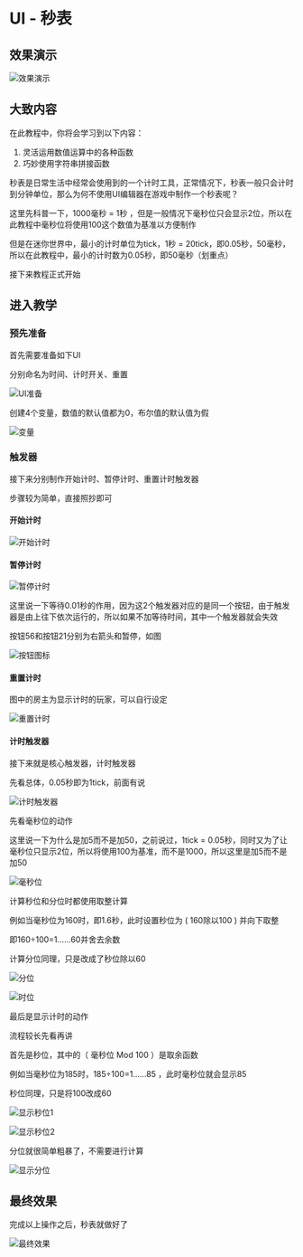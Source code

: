 # UI - 秒表

## 效果演示

![效果演示](https://kfz-static.mini1.cn/college/dev_college_oa/1644480821534)

## 大致内容

在此教程中，你将会学习到以下内容：

1.  灵活运用数值运算中的各种函数
2.  巧妙使用字符串拼接函数

秒表是日常生活中经常会使用到的一个计时工具，正常情况下，秒表一般只会计时到分钟单位，那么为何不使用UI编辑器在游戏中制作一个秒表呢？

这里先科普一下，1000毫秒 = 1秒 ，但是一般情况下毫秒位只会显示2位，所以在此教程中毫秒位将使用100这个数值为基准以方便制作

但是在迷你世界中，最小的计时单位为tick，1秒 = 20tick，即0.05秒，50毫秒，所以在此教程中，最小的计时数为0.05秒，即50毫秒（划重点）

接下来教程正式开始

## 进入教学

### 预先准备

首先需要准备如下UI

分别命名为时间、计时开关、重置

![UI准备](https://kfz-static.mini1.cn/college/dev_college_oa/1644480821037)

创建4个变量，数值的默认值都为0，布尔值的默认值为假

![变量](https://kfz-static.mini1.cn/college/dev_college_oa/1644480821072)

### 触发器

接下来分别制作开始计时、暂停计时、重置计时触发器

步骤较为简单，直接照抄即可

#### 开始计时

![开始计时](https://kfz-static.mini1.cn/college/dev_college_oa/1644480821104)

#### 暂停计时

![暂停计时](https://kfz-static.mini1.cn/college/dev_college_oa/1644480821150)

这里说一下等待0.01秒的作用，因为这2个触发器对应的是同一个按钮，由于触发器是由上往下依次运行的，所以如果不加等待时间，其中一个触发器就会失效

按钮56和按钮21分别为右箭头和暂停，如图

![按钮图标](https://kfz-static.mini1.cn/college/dev_college_oa/1644480821185)

#### 重置计时

图中的房主为显示计时的玩家，可以自行设定

![重置计时](https://kfz-static.mini1.cn/college/dev_college_oa/1644480821218)

#### 计时触发器

接下来就是核心触发器，计时触发器

先看总体，0.05秒即为1tick，前面有说

![计时触发器](https://kfz-static.mini1.cn/college/dev_college_oa/1644480821254)

先看毫秒位的动作

这里说一下为什么是加5而不是加50，之前说过，1tick = 0.05秒，同时又为了让毫秒位只显示2位，所以将使用100为基准，而不是1000，所以这里是加5而不是加50

![毫秒位](https://kfz-static.mini1.cn/college/dev_college_oa/1644480821279)

计算秒位和分位时都使用取整计算

例如当毫秒位为160时，即1.6秒，此时设置秒位为 ( 160除以100 ) 并向下取整

即160÷100=1……60并舍去余数

计算分位同理，只是改成了秒位除以60

![分位](https://kfz-static.mini1.cn/college/dev_college_oa/1644480821309)

![时位](https://kfz-static.mini1.cn/college/dev_college_oa/1644480821363)

最后是显示计时的动作

流程较长先看再讲

首先是秒位，其中的（ 毫秒位 Mod 100 ）是取余函数

例如当毫秒位为185时，185÷100=1……85 ，此时毫秒位就会显示85

秒位同理，只是将100改成60

![显示秒位1](https://kfz-static.mini1.cn/college/dev_college_oa/1644480821409)

![显示秒位2](https://kfz-static.mini1.cn/college/dev_college_oa/1644480821449)

分位就很简单粗暴了，不需要进行计算

![显示分位](https://kfz-static.mini1.cn/college/dev_college_oa/1644480821510)

## 最终效果

完成以上操作之后，秒表就做好了

![最终效果](https://kfz-static.mini1.cn/college/dev_college_oa/1644480821534)